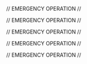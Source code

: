 // EMERGENCY OPERATION //

// EMERGENCY OPERATION //

// EMERGENCY OPERATION //

// EMERGENCY OPERATION //

// EMERGENCY OPERATION //
